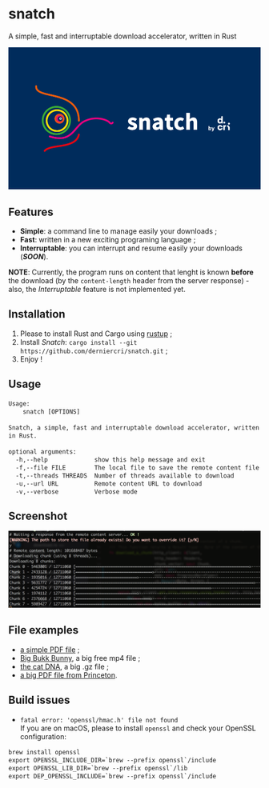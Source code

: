 # snatch
A simple, fast and interruptable download accelerator, written in Rust

![Snatch logo](./img/snatch-horizontal.png)

## Features

* **Simple**: a command line to manage easily your downloads ;
* **Fast**: written in a new exciting programing language ;
* **Interruptable**: you can interrupt and resume easily your downloads (_**SOON**_).

**NOTE**: Currently, the program runs on content that lenght is known **before** the download (by the `content-length` header from the server response) - also, the _Interruptable_ feature is not implemented yet.

## Installation

1. Please to install Rust and Cargo using [rustup](https://www.rustup.rs/) ;
2. Install _Snatch_: `cargo install --git https://github.com/derniercri/snatch.git` ;
3. Enjoy !

## Usage

```
Usage:
    snatch [OPTIONS]

Snatch, a simple, fast and interruptable download accelerator, written in Rust.

optional arguments:
  -h,--help             show this help message and exit
  -f,--file FILE        The local file to save the remote content file
  -t,--threads THREADS  Number of threads available to download
  -u,--url URL          Remote content URL to download
  -v,--verbose          Verbose mode
```

## Screenshot
 
![example](./img/snatch-screenshot.png)

## File examples

* [a simple PDF file](http://www.cbu.edu.zm/downloads/pdf-sample.pdf) ;
* [Big Bukk Bunny](http://distribution.bbb3d.renderfarming.net/video/mp4/bbb_sunflower_1080p_60fps_stereo_abl.mp4), a big free mp4 file ;
* [the cat DNA](http://hgdownload.cse.ucsc.edu/goldenPath/felCat8/bigZips/felCat8.fa.gz), a big .gz file ;
* [a big PDF file from Princeton](http://scholar.princeton.edu/sites/default/files/oversize_pdf_test_0.pdf).


## Build issues

* `fatal error: 'openssl/hmac.h' file not found`  
If you are on macOS, please to install `openssl` and check your OpenSSL configuration:  

```
brew install openssl
export OPENSSL_INCLUDE_DIR=`brew --prefix openssl`/include
export OPENSSL_LIB_DIR=`brew --prefix openssl`/lib
export DEP_OPENSSL_INCLUDE=`brew --prefix openssl`/include
```
